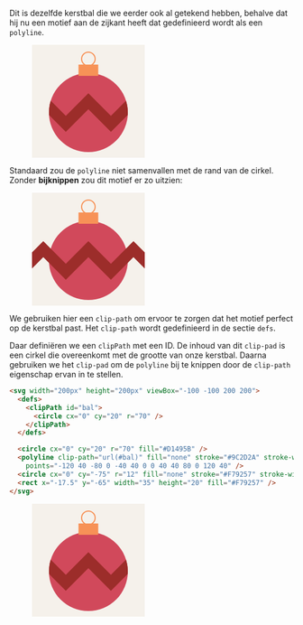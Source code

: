 Dit is dezelfde kerstbal die we eerder ook al getekend hebben, behalve dat hij nu een motief aan de zijkant heeft dat gedefinieerd wordt als een `polyline`.

<figure>
<svg width="200px" height="200px" viewBox="-100 -100 200 200">
  <defs>
    <clipPath id="bal1">
      <circle cx="0" cy="20" r="70" />
    </clipPath>
  </defs>

  <rect x="-100" y="-100" width="200" height="200" fill="#F5F1EB"/>
  <circle cx="0" cy="20" r="70" fill="#D1495B" />
  <polyline clip-path="url(#bal1)" fill="none" stroke="#9C2D2A" stroke-width="20"
    points="-120 40 -80 0 -40 40 0 0 40 40 80 0 120 40" />
  <circle cx="0" cy="-75" r="12" fill="none" stroke="#F79257" stroke-width="2" />
  <rect x="-17.5" y="-65" width="35" height="20" fill="#F79257" />
</svg>
</figure>

Standaard zou de `polyline` niet samenvallen met de rand van de cirkel. Zonder **bijknippen** zou dit motief er zo uitzien:

<figure>
<svg width="200px" height="200px" viewBox="-100 -100 200 200">
  <rect x="-100" y="-100" width="200" height="200" fill="#F5F1EB"/>
  <circle cx="0" cy="20" r="70" fill="#D1495B" />
  <polyline fill="none" stroke="#9C2D2A" stroke-width="20"
    points="-120 40 -80 0 -40 40 0 0 40 40 80 0 120 40" />
  <circle cx="0" cy="-75" r="12" fill="none" stroke="#F79257" stroke-width="2" />
  <rect x="-17.5" y="-65" width="35" height="20" fill="#F79257" />
</svg>
</figure>

We gebruiken hier een `clip-path` om ervoor te zorgen dat het motief perfect op de kerstbal past. Het `clip-path` wordt gedefinieerd in de sectie `defs`.

Daar definiëren we een `clipPath` met een ID. De inhoud van dit `clip-pad` is een cirkel die overeenkomt met de grootte van onze kerstbal. Daarna gebruiken we het `clip-pad` om de `polyline` bij te knippen door de `clip-path` eigenschap ervan in te stellen.

```html
<svg width="200px" height="200px" viewBox="-100 -100 200 200">
  <defs>
    <clipPath id="bal">
      <circle cx="0" cy="20" r="70" />
    </clipPath>
  </defs>

  <circle cx="0" cy="20" r="70" fill="#D1495B" />
  <polyline clip-path="url(#bal)" fill="none" stroke="#9C2D2A" stroke-width="20"
    points="-120 40 -80 0 -40 40 0 0 40 40 80 0 120 40" />
  <circle cx="0" cy="-75" r="12" fill="none" stroke="#F79257" stroke-width="2" />
  <rect x="-17.5" y="-65" width="35" height="20" fill="#F79257" />
</svg>
```

<figure>
<svg width="200px" height="200px" viewBox="-100 -100 200 200">
  <defs>
    <clipPath id="bal">
      <circle cx="0" cy="20" r="70" />
    </clipPath>
  </defs>

  <rect x="-100" y="-100" width="200" height="200" fill="#F5F1EB"/>
  <circle cx="0" cy="20" r="70" fill="#D1495B" />
  <polyline clip-path="url(#bal)"  fill="none" stroke="#9C2D2A" stroke-width="20"
    points="-120 40 -80 0 -40 40 0 0 40 40 80 0 120 40" />
  <circle cx="0" cy="-75" r="12" fill="none" stroke="#F79257" stroke-width="2" />
  <rect x="-17.5" y="-65" width="35" height="20" fill="#F79257" />
</svg>
</figure>
